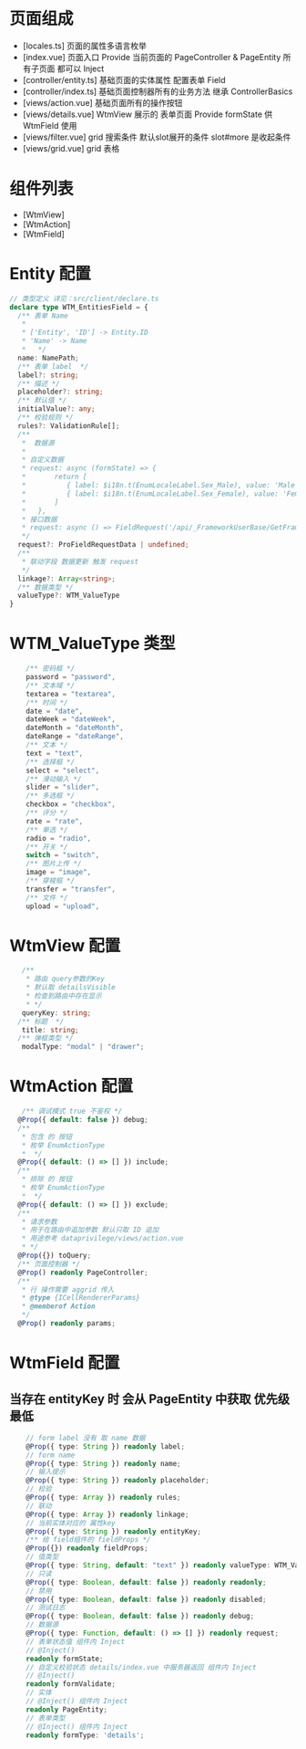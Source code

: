 # 页面组成
-   [locales.ts] 页面的属性多语言枚举
-   [index.vue] 页面入口 Provide 当前页面的 PageController & PageEntity 所有子页面 都可以 Inject
-   [controller/entity.ts] 基础页面的实体属性 配置表单 Field
-   [controller/index.ts] 基础页面控制器所有的业务方法 继承 ControllerBasics 
-   [views/action.vue] 基础页面所有的操作按钮
-   [views/details.vue] WtmView 展示的 表单页面 Provide formState 供 WtmField 使用
-   [views/filter.vue] grid 搜索条件 默认slot展开的条件 slot#more 是收起条件
-   [views/grid.vue] grid 表格
# 组件列表
-   [WtmView]
-   [WtmAction]
-   [WtmField]
# Entity 配置
  ```ts
  // 类型定义 详见：src/client/declare.ts
  declare type WTM_EntitiesField = {
    /** 表单 Name 
     * 
     * ['Entity', 'ID'] -> Entity.ID
     * 'Name' -> Name
     *   */
    name: NamePath;
    /** 表单 label  */
    label?: string;
    /** 描述 */
    placeholder?: string;
    /** 默认值 */
    initialValue?: any;
    /** 校验规则 */
    rules?: ValidationRule[];
    /**
     *  数据源
     * 
     * 自定义数据
     * request: async (formState) => {
     *       return [
     *          { label: $i18n.t(EnumLocaleLabel.Sex_Male), value: 'Male' },
     *          { label: $i18n.t(EnumLocaleLabel.Sex_Female), value: 'Female'}
     *       ]
     *   },
     * 接口数据
     * request: async () => FieldRequest('/api/_FrameworkUserBase/GetFrameworkRoles')
     */
    request?: ProFieldRequestData | undefined;
    /** 
     * 联动字段 数据更新 触发 request
     */
    linkage?: Array<string>;
    /** 数据类型 */
    valueType?: WTM_ValueType
}
  ```
# WTM_ValueType 类型
```ts
    /** 密码框 */
    password = "password",
    /** 文本域 */
    textarea = "textarea",
    /** 时间 */
    date = "date",
    dateWeek = "dateWeek",
    dateMonth = "dateMonth",
    dateRange = "dateRange",
    /** 文本 */
    text = "text",
    /** 选择框 */
    select = "select",
    /** 滑动输入 */
    slider = "slider",
    /** 多选框 */
    checkbox = "checkbox",
    /** 评分 */
    rate = "rate",
    /** 单选 */
    radio = "radio",
    /** 开关 */
    switch = "switch",
    /** 图片上传 */
    image = "image",
    /** 穿梭框 */
    transfer = "transfer",
    /** 文件 */
    upload = "upload", 
```
  
# WtmView 配置
```ts
   /** 
    * 路由 query参数的Key
    * 默认取 detailsVisible 
    * 检查到路由中存在显示
    * */
   queryKey: string;
  /** 标题  */
   title: string;
  /** 弹框类型 */
   modalType: "modal" | "drawer";
```
# WtmAction 配置
```ts
   /** 调试模式 true 不鉴权 */
  @Prop({ default: false }) debug;
  /** 
   * 包含 的 按钮 
   * 枚举 EnumActionType
   *  */
  @Prop({ default: () => [] }) include;
  /** 
   * 排除 的 按钮
   * 枚举 EnumActionType
   *  */
  @Prop({ default: () => [] }) exclude;
  /** 
   * 请求参数
   * 用于在路由中追加参数 默认只取 ID 追加 
   * 用途参考 dataprivilege/views/action.vue
   * */
  @Prop({}) toQuery;
  /** 页面控制器 */
  @Prop() readonly PageController;
  /**
   * 行 操作需要 aggrid 传入
   * @type {ICellRendererParams}
   * @memberof Action
   */
  @Prop() readonly params;
```

# WtmField 配置
## 当存在 entityKey 时 会从 PageEntity 中获取 优先级最低
```ts
    // form label 没有 取 name 数据
    @Prop({ type: String }) readonly label;
    // form name
    @Prop({ type: String }) readonly name;
    // 输入提示
    @Prop({ type: String }) readonly placeholder;
    // 校验
    @Prop({ type: Array }) readonly rules;
    // 联动
    @Prop({ type: Array }) readonly linkage;
    // 当前实体对应的 属性key
    @Prop({ type: String }) readonly entityKey;
    /** 给 field组件的 fieldProps */
    @Prop({}) readonly fieldProps;
    // 值类型
    @Prop({ type: String, default: "text" }) readonly valueType: WTM_ValueType;
    // 只读
    @Prop({ type: Boolean, default: false }) readonly readonly;
    // 禁用
    @Prop({ type: Boolean, default: false }) readonly disabled;
    // 测试日志
    @Prop({ type: Boolean, default: false }) readonly debug;
    // 数据源
    @Prop({ type: Function, default: () => [] }) readonly request;
    // 表单状态值 组件内 Inject
    // @Inject() 
    readonly formState;
    // 自定义校验状态 details/index.vue 中服务器返回 组件内 Inject
    // @Inject() 
    readonly formValidate;
    // 实体
    // @Inject() 组件内 Inject
    readonly PageEntity;
    // 表单类型
    // @Inject() 组件内 Inject
    readonly formType: 'details';
```